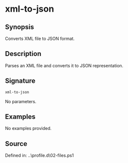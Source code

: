 # xml-to-json

## Synopsis

Converts XML file to JSON format.

## Description

Parses an XML file and converts it to JSON representation.

## Signature

```powershell
xml-to-json
```

No parameters.

## Examples

No examples provided.

## Source

Defined in: ..\profile.d\02-files.ps1

